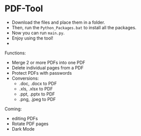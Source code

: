 # PDF-Tool

- Download the files and place them in a folder.
- Then, run the `Python_Packages.bat` to install all the packages.
- Now you can run `main.py`.
- Enjoy using the tool!
- 

Functions:
  - Merge 2 or more PDFs into one PDF
  - Delete individual pages from a PDF
  - Protect PDFs with passwords
  - Conversions:
    - .doc, .docx to PDF
    - .xls, .xlsx to PDF
    - .ppt, .pptx to PDF
    - .png, .jpeg to PDF
    
Coming:

- editing PDFs
- Rotate PDF pages
- Dark Mode


